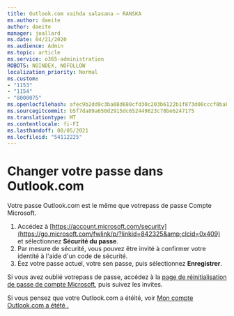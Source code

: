```yaml
---
title: Outlook.com vaihda salasana – RANSKA
ms.author: daeite
author: daeite
manager: joallard
ms.date: 04/21/2020
ms.audience: Admin
ms.topic: article
ms.service: o365-administration
ROBOTS: NOINDEX, NOFOLLOW
localization_priority: Normal
ms.custom:
- "1153"
- "1154"
- "8000075"
ms.openlocfilehash: afec9b2dd9c3ba08d680cfd30c203b6122b1f873d00cccf0bab9e4fb73d88533
ms.sourcegitcommit: b5f7da89a650d2915dc652449623c78be6247175
ms.translationtype: MT
ms.contentlocale: fi-FI
ms.lasthandoff: 08/05/2021
ms.locfileid: "54112225"
---
```

# <a name="changer-votre-mot-de-passe-dans-outlookcom"></a>Changer votre passe dans Outlook.com

Votre passe Outlook.com est le même que votrepass de passe Compte Microsoft.

1. Accédez à [https://account.microsoft.com/security](https://go.microsoft.com/fwlink/p/?linkid=842325&amp;clcid=0x409) et sélectionnez **Sécurité du passe**.
2. Par mesure de sécurité, vous pouvez être invité à confirmer votre identité à l'aide d'un code de sécurité.
3. Éez votre passe actuel, votre sen passe, puis sélectionnez **Enregistrer**.

Si vous avez oublié votrepass de passe, accédez à la [page de réinitialisation de passe de compte Microsoft](https://go.microsoft.com/fwlink/p/?linkid=841909), puis suivez les invites.

Si vous pensez que votre Outlook.com a étéìté, voir [Mon compte Outlook.com a étété .](https://support.office.com/fr-fr/article/mon-compte-outlook-com-a-été-piraté-35993ac5-ac2f-494e-aacb-5232dda453d8?wt.mc_id=Office_Outlook_com_Alchemy)